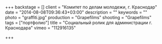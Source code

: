 +++
backstage = []
client = "Комитет по делам молодежи, г. Краснодар"
date = "2014-08-08T09:36:43+03:00"
description = ""
keywords = ""
photo = "graffiti.jpg"
production = "Grapefilms"
shooting = "Grapefilms"
tags = ["портфолио"]
title = "Социальный ролик для администрации г. Краснодара"
vimeo = "112916135"

+++
